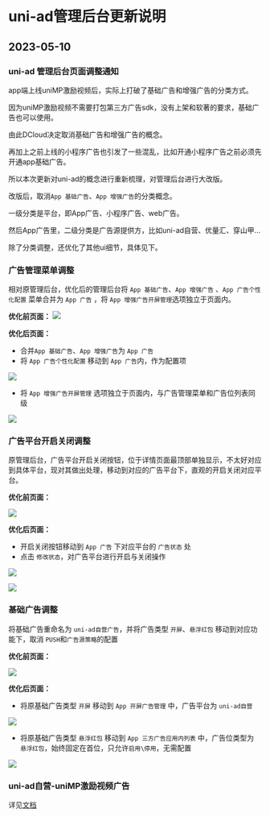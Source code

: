 # uni-ad管理后台更新说明


## 2023-05-10
### uni-ad 管理后台页面调整通知

app端上线uniMP激励视频后，实际上打破了基础广告和增强广告的分类方式。

因为uniMP激励视频不需要打包第三方广告sdk，没有上架和软著的要求，基础广告也可以使用。

由此DCloud决定取消基础广告和增强广告的概念。

再加上之前上线的小程序广告也引发了一些混乱，比如开通小程序广告之前必须先开通app基础广告。

所以本次更新对uni-ad的概念进行重新梳理，对管理后台进行大改版。

改版后，取消`App 基础广告`、`App 增强广告`的分类概念。

一级分类是平台，即App广告、小程序广告、web广告。

然后App广告里，二级分类是广告源提供方，比如uni-ad自营、优量汇、穿山甲...

除了分类调整，还优化了其他ui细节，具体见下。

### 广告管理菜单调整

相对原管理后台，优化后的管理后台将 `App 基础广告`、`App 增强广告` 、`App 广告个性化配置` 菜单合并为 `App 广告` ，将 `App 增强广告开屏管理`选项独立于页面内。

**优化前页面：**
![](https://web-assets.dcloud.net.cn/uniad/doc/1.jpg)

**优化后页面：**
- 合并`App 基础广告`、`App 增强广告`为 `App 广告`
- 将 `App 广告个性化配置` 移动到  `App 广告`内，作为配置项

![](https://web-assets.dcloud.net.cn/uniad/doc/4.jpg)

- 将 `App 增强广告开屏管理` 选项独立于页面内，与广告管理菜单和广告位列表同级

![](https://web-assets.dcloud.net.cn/uniad/doc/2.jpg)

### 广告平台开启关闭调整

原管理后台，广告平台开启关闭按钮，位于详情页面最顶部单独显示，不太好对应到具体平台，现对其做出处理，移动到对应的广告平台下，直观的开启关闭对应平台。

**优化前页面：**

![](https://web-assets.dcloud.net.cn/uniad/doc/3.jpg)

**优化后页面：**
- 开启关闭按钮移动到 `App 广告` 下对应平台的 `广告状态` 处
- 点击 `修改状态`，对广告平台进行开启与关闭操作

![](https://web-assets.dcloud.net.cn/uniad/doc/5.jpg)

![](https://web-assets.dcloud.net.cn/uniad/doc/6.jpg)

### 基础广告调整
将基础广告重命名为 `uni-ad自营广告`，并将广告类型 `开屏`、`悬浮红包` 移动到对应功能下，取消 `PUSH`和`广告源策略`的配置

**优化前页面：**

![](https://web-assets.dcloud.net.cn/uniad/doc/7.jpg)

**优化后页面：**

- 将原基础广告类型 `开屏` 移动到 `App 开屏广告管理` 中，广告平台为 `uni-ad自营`

![](https://web-assets.dcloud.net.cn/uniad/doc/9.jpg)

- 将原基础广告类型 `悬浮红包` 移动到 `App 三方广告应用内列表` 中，广告位类型为 `悬浮红包`，始终固定在首位，只允许`启用\停用`，无需配置

![](https://web-assets.dcloud.net.cn/uniad/doc/8.jpg)

### uni-ad自营-uniMP激励视频广告

详见[文档](https://uniapp.dcloud.net.cn/uni-ad/unimp.html)

